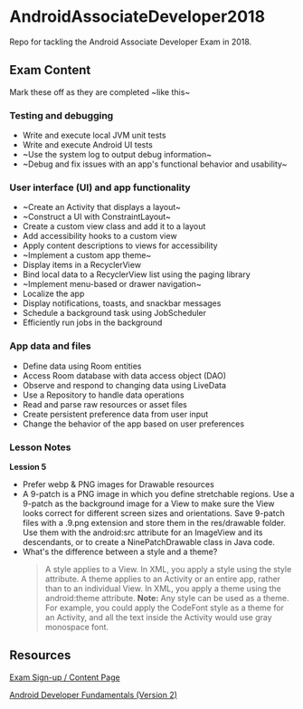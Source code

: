 # AndroidAssociateDeveloper2018

Repo for tackling the Android Associate Developer Exam in 2018.

## Exam Content

Mark these off as they are completed ~like this~

### Testing and debugging
- Write and execute local JVM unit tests
- Write and execute Android UI tests
- ~Use the system log to output debug information~
- ~Debug and fix issues with an app's functional behavior and usability~

### User interface (UI) and app functionality
- ~Create an Activity that displays a layout~
- ~Construct a UI with ConstraintLayout~
- Create a custom view class and add it to a layout
- Add accessibility hooks to a custom view
- Apply content descriptions to views for accessibility
- ~Implement a custom app theme~
- Display items in a RecyclerView
- Bind local data to a RecyclerView list using the paging library
- ~Implement menu-based or drawer navigation~
- Localize the app
- Display notifications, toasts, and snackbar messages
- Schedule a background task using JobScheduler
- Efficiently run jobs in the background

### App data and files
- Define data using Room entities
- Access Room database with data access object (DAO)
- Observe and respond to changing data using LiveData
- Use a Repository to handle data operations
- Read and parse raw resources or asset files
- Create persistent preference data from user input
- Change the behavior of the app based on user preferences

### Lesson Notes

**Lession 5**
- Prefer webp & PNG images for Drawable resources
- A 9-patch is a PNG image in which you define stretchable regions. Use a 9-patch as the background image for a View to make sure the View looks correct for different screen sizes and orientations. Save 9-patch files with a .9.png extension and store them in the res/drawable folder. Use them with the android:src attribute for an ImageView and its descendants, or to create a NinePatchDrawable class in Java code.
- What's the difference between a style and a theme?
   > A style applies to a View. In XML, you apply a style using the style attribute.
   > A theme applies to an Activity or an entire app, rather than to an individual View. In XML, you apply a theme using the android:theme attribute.
   > **Note:** Any style can be used as a theme. For example, you could apply the CodeFont style as a theme for an Activity, and all the text inside the Activity would use gray monospace font.


## Resources

[Exam Sign-up / Content Page](https://developers.google.com/training/certification/associate-android-developer/])

[Android Developer Fundamentals (Version 2)](https://google-developer-training.github.io/android-developer-fundamentals-course-concepts-v2/)
